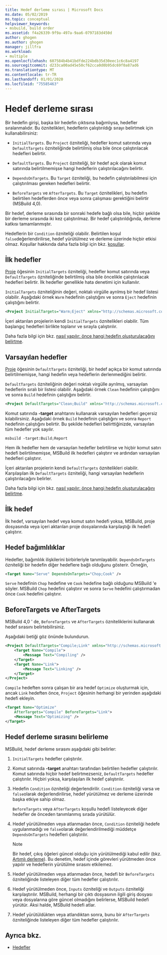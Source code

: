 ```yaml
---
title: Hedef derleme sırası | Microsoft Docs
ms.date: 05/02/2019
ms.topic: conceptual
helpviewer_keywords:
- msbuild, build order
ms.assetid: f4a26339-9f9a-497a-9aa6-0797183d450d
author: ghogen
ms.author: ghogen
manager: jillfra
ms.workload:
- multiple
ms.openlocfilehash: 607584b4b41bdfde224bdb35d30eec1c6c8a4197
ms.sourcegitcommit: d233ca00ad45e50cf62cca0d0b95dc69f0a87ad6
ms.translationtype: MT
ms.contentlocale: tr-TR
ms.lasthandoff: 01/01/2020
ms.locfileid: "75585463"
---
```

# <a name="target-build-order"></a>Hedef derleme sırası

Bir hedefin girişi, başka bir hedefin çıktısına bağımlıysa, hedefler sıralanmalıdır. Bu öznitelikleri, hedeflerin çalıştırıldığı sırayı belirtmek için kullanabilirsiniz:

- `InitialTargets`. Bu `Project` özniteliği, hedefler komut satırında veya `DefaultTargets` özniteliğinde belirtilmiş olsa bile önce çalıştırılacak hedefleri belirtir.

- `DefaultTargets`. Bu `Project` özniteliği, bir hedef açık olarak komut satırında belirtilmemişse hangi hedeflerin çalıştırılacağını belirtir.

- `DependsOnTargets`. Bu `Target` özniteliği, bu hedefin çalıştırılabilmesi için çalıştırılması gereken hedefleri belirtir.

- `BeforeTargets` ve `AfterTargets`. Bu `Target` öznitelikleri, bu hedefin belirtilen hedeflerden önce veya sonra çalışması gerektiğini belirtir (MSBuild 4,0).

Bir hedef, derleme sırasında bir sonraki hedefe bağlı olsa bile, hiçbir şekilde bir derleme sırasında iki kez çalıştırılmaz. Bir hedef çalıştırıldığında, derleme katkısı tamamlanmıştır.

Hedeflerin bir `Condition` özniteliği olabilir. Belirtilen koşul `false`değerlendirilirse, hedef yürütülmez ve derleme üzerinde hiçbir etkisi olmaz. Koşullar hakkında daha fazla bilgi için bkz. [koşullar](../msbuild/msbuild-conditions.md).

## <a name="initial-targets"></a>İlk hedefler

[Proje](../msbuild/project-element-msbuild.md) öğesinin `InitialTargets` özniteliği, hedefler komut satırında veya `DefaultTargets` özniteliğinde belirtilmiş olsa bile öncelikle çalıştırılacak hedefleri belirtir. İlk hedefler genellikle hata denetimi için kullanılır.

`InitialTargets` özniteliğinin değeri, noktalı virgülle ayrılmış bir hedef listesi olabilir. Aşağıdaki örnek `Warm` hedefinin çalıştığını ve sonra `Eject` hedefinin çalıştığını belirtir.

```xml
<Project InitialTargets="Warm;Eject" xmlns="http://schemas.microsoft.com/developer/msbuild/2003">
```

İçeri aktarılan projelerin kendi `InitialTargets` öznitelikleri olabilir. Tüm başlangıç hedefleri birlikte toplanır ve sırayla çalıştırılır.

Daha fazla bilgi için bkz. [nasıl yapılır: önce hangi hedefin oluşturulacağını belirtme](../msbuild/how-to-specify-which-target-to-build-first.md).

## <a name="default-targets"></a>Varsayılan hedefler

[Proje](../msbuild/project-element-msbuild.md) öğesinin `DefaultTargets` özniteliği, bir hedef açıkça bir komut satırında belirtilmemişse, hangi hedefin veya hedeflerin derlenmediğini belirtir.

`DefaultTargets` özniteliğinin değeri noktalı virgülle ayrılmış, varsayılan hedeflerin sıralı bir listesi olabilir. Aşağıdaki örnek `Clean` hedefinin çalıştığını ve sonra `Build` hedefinin çalıştığını belirtir.

```xml
<Project DefaultTargets="Clean;Build" xmlns="http://schemas.microsoft.com/developer/msbuild/2003">
```

Komut satırında **-target** anahtarını kullanarak varsayılan hedefleri geçersiz kılabilirsiniz. Aşağıdaki örnek `Build` hedefinin çalıştığını ve sonra `Report` hedefinin çalıştığını belirtir. Bu şekilde hedefleri belirttiğinizde, varsayılan tüm hedefler yok sayılır.

 `msbuild -target:Build;Report`

Hem ilk hedefler hem de varsayılan hedefler belirtilirse ve hiçbir komut satırı hedefi belirtilmemişse, MSBuild ilk hedefleri çalıştırır ve ardından varsayılan hedefleri çalıştırır.

İçeri aktarılan projelerin kendi `DefaultTargets` öznitelikleri olabilir. Karşılaşılan ilk `DefaultTargets` özniteliği, hangi varsayılan hedeflerin çalıştırılacağını belirler.

Daha fazla bilgi için bkz. [nasıl yapılır: önce hangi hedefin oluşturulacağını belirtme](../msbuild/how-to-specify-which-target-to-build-first.md).

## <a name="first-target"></a>İlk hedef

İlk hedef, varsayılan hedef veya komut satırı hedefi yoksa, MSBuild, proje dosyasında veya içeri aktarılan proje dosyalarında karşılaştığı ilk hedefi çalıştırır.

## <a name="target-dependencies"></a>Hedef bağımlılıklar

Hedefler, bağımlılık ilişkilerini birbirleriyle tanımlayabilir. `DependsOnTargets` özniteliği bir hedefin diğer hedeflere bağlı olduğunu gösterir. Örneğin,

```xml
<Target Name="Serve" DependsOnTargets="Chop;Cook" />
```

`Serve` hedefinin `Chop` hedefine ve `Cook` hedefine bağlı olduğunu MSBuild 'e söyler. MSBuild `Chop` hedefini çalıştırır ve sonra `Serve` hedefini çalıştırmadan önce `Cook` hedefini çalıştırır.

## <a name="beforetargets-and-aftertargets"></a>BeforeTargets ve AfterTargets

MSBuild 4,0 ' de, `BeforeTargets` ve `AfterTargets` özniteliklerini kullanarak hedef sırasını belirtebilirsiniz.

Aşağıdaki betiği göz önünde bulundurun.

```xml
<Project DefaultTargets="Compile;Link" xmlns="http://schemas.microsoft.com/developer/msbuild/2003">
    <Target Name="Compile">
        <Message Text="Compiling" />
    </Target>
    <Target Name="Link">
        <Message Text="Linking" />
    </Target>
</Project>
```

`Compile` hedeften sonra çalışan bir ara hedef `Optimize` oluşturmak için, ancak `Link` hedeften önce, `Project` öğesinin herhangi bir yerinden aşağıdaki hedefi ekleyin.

```xml
<Target Name="Optimize"
    AfterTargets="Compile" BeforeTargets="Link">
    <Message Text="Optimizing" />
</Target>
```

## <a name="determine-the-target-build-order"></a>Hedef derleme sırasını belirleme

MSBuild, hedef derleme sırasını aşağıdaki gibi belirler:

1. `InitialTargets` hedefler çalıştırılır.

2. Komut satırında **-target** anahtarı tarafından belirtilen hedefler çalıştırılır. Komut satırında hiçbir hedef belirtmezseniz, `DefaultTargets` hedefler çalıştırılır. Hiçbiri yoksa, karşılaşılan ilk hedef çalıştırılır.

3. Hedefin `Condition` özniteliği değerlendirilir. `Condition` özniteliği varsa ve `false`olarak değerlendirilirse, hedef yürütülmez ve derleme üzerinde başka etkiye sahip olmaz.

   `BeforeTargets` veya `AfterTargets` koşullu hedefi listeleyecek diğer hedefler de önceden tanımlanmış sırada yürütülür.

4. Hedef yürütülmeden veya atlanmadan önce, `Condition` özniteliği hedefe uygulanmadığı ve `false`olarak değerlendirilmediği müddetçe `DependsOnTargets` hedefleri çalıştırılır.

   > [!NOTE]
   > Bir hedef, çıkış öğeleri güncel olduğu için yürütülmediği kabul edilir (bkz. [Artımlı derleme](../msbuild/incremental-builds.md)). Bu denetim, hedef içinde görevleri yürütmeden önce yapılır ve hedeflerin yürütülme sırasını etkilemez.

5. Hedef yürütülmeden veya atlanmadan önce, hedefi bir `BeforeTargets` özniteliğinde listeleyen diğer tüm hedefler çalıştırılır.

6. Hedef yürütülmeden önce, `Inputs` özniteliği ve `Outputs` özniteliği karşılaştırılır. MSBuild, herhangi bir çıktı dosyasının ilgili giriş dosyası veya dosyalarına göre güncel olmadığını belirlerse, MSBuild hedefi yürütür. Aksi halde, MSBuild hedefi atlar.

7. Hedef yürütüldükten veya atlandıktan sonra, bunu bir `AfterTargets` özniteliğinde listeleyen diğer tüm hedefler çalıştırılır.

## <a name="see-also"></a>Ayrıca bkz.

- [Hedefler](../msbuild/msbuild-targets.md)
